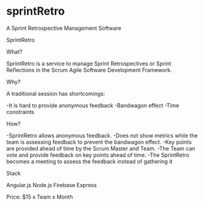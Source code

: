 sprintRetro
===========

A Sprint Retrospective Management Software

SprintRetro

What?

SprintRetro is a service to manage Sprint Retrospectives or Sprint Reflections in the Scrum Agile Software Development Framework.
 
Why?
 
A traditional session has shortcomings:

-It is hard to provide anonymous feedback
-Bandwagon effect
-Time constraints

How?

-SprintRetro allows anonymous feedback.
-Does not show metrics while the team is assessing feedback to prevent the bandwagon effect.
-Key points are provided ahead of time by the Scrum Master and Team.
-The Team can vote and provide feedback on key points ahead of time.
-The SprintRetro becomes a meeting to assess the feedback instead of gathering it

Stack

Angular.js
Node.js
Firebase
Express

Price: $15 x Team x Month
